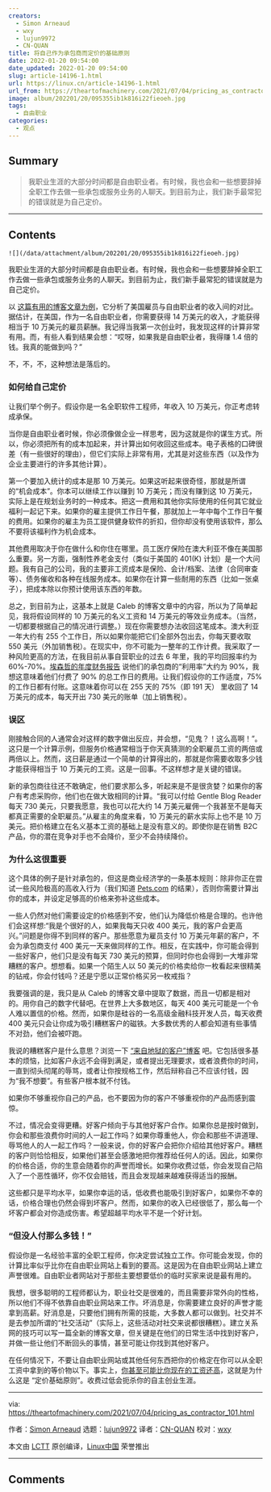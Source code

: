 ```yaml
---
creators:
  - Simon Arneaud
  - wxy
  - lujun9972
  - CN-QUAN
title: 将自己作为承包商而定价的基础原则
date: 2022-01-20 09:54:00
date_updated: 2022-01-20 09:54:00
slug: article-14196-1.html
url: https://linux.cn/article-14196-1.html
url_from: https://theartofmachinery.com/2021/07/04/pricing_as_contractor_101.html
image: album/202201/20/095355ib1k816i22fieoeh.jpg
tags:
  - 自由职业
categories:
  - 观点
---
```


## Summary

> 我职业生涯的大部分时间都是自由职业者。有时候，我也会和一些想要辞掉全职工作去做一些承包或服务业务的人聊天。到目前为止，我们新手最常犯的错误就是为自己定价。

***

<!-- more -->

## Contents

`![](/data/attachment/album/202201/20/095355ib1k816i22fieoeh.jpg)`

我职业生涯的大部分时间都是自由职业者。有时候，我也会和一些想要辞掉全职工作去做一些承包或服务业务的人聊天。到目前为止，我们新手最常犯的错误就是为自己定价。

以 [这篇有用的博客文章为例](https://calebporzio.com/making-100k-as-an-employee-versus-being-self-employed)，它分析了美国雇员与自由职业者的收入间的对比。据估计，在美国，作为一名自由职业者，你需要获得 14 万美元的收入，才能获得相当于 10 万美元的雇员薪酬。我记得当我第一次创业时，我发现这样的计算非常有用。而，有些人看到结果会想：“哎呀，如果我是自由职业者，我得赚 1.4 倍的钱。我真的能做到吗？”

不，不，不，这种想法是落后的。

### 如何给自己定价

让我们举个例子。假设你是一名全职软件工程师，年收入 10 万美元，你正考虑转成承保。

当你是自由职业者时候，你必须像做企业一样思考，因为这就是你的谋生方式。所以，你必须把所有的成本加起来，并计算出如何收回这些成本。电子表格的口碑很差（有一些很好的理由），但它们实际上非常有用，尤其是对这些东西（以及作为企业主要进行的许多其他计算）。

第一个要加入统计的成本是那 10 万美元。如果这听起来很奇怪，那就是所谓的“机会成本”。你本可以继续工作以赚到 10 万美元；而没有赚到这 10 万美元，实际上是在规划业务时的一种成本。把这一费用和其他你实际使用的任何其它就业福利一起记下来。如果你的雇主提供工作日午餐，那就加上一年中每个工作日午餐的费用。如果你的雇主为员工提供健身软件的折扣，但你却没有使用该软件，那么不要将该福利作为机会成本。

其他费用取决于你在做什么和你住在哪里。员工医疗保险在澳大利亚不像在美国那么重要。另一方面，强制性养老金支付（类似于美国的 401(K) 计划）是一个大问题。我有自己的公司，我的主要非工资成本是保险、会计/档案、法律（合同审查等）、债务催收和各种在线服务成本。如果你在计算一些耐用的东西（比如一张桌子），把成本除以你预计使用该东西的年数。

总之，到目前为止，这基本上就是 Caleb 的博客文章中的内容，所以为了简单起见，我将假设同样的 10 万美元的名义工资和 14 万美元的等效业务成本。（当然，一切都要根据自己的情况进行调整。）现在你需要想办法收回这笔成本。澳大利亚一年大约有 255 个工作日，所以如果你能把它们全部外包出去，你每天要收取 550 美元（外加销售税）。在现实中，你不可能为一整年的工作计费。我采取了一种风险更高的方法，在我目前从事自营职业的过去 6 年里，我的平均回报率约为 60%-70%。[埃森哲的年度财务报告](https://www.accenture.com/au-en/about/company/annual-report) 说他们的承包商的“利用率”大约为 90%，我想这意味着他们付费了 90% 的总工作日的费用。让我们假设你的工作适度，75% 的工作日都有付账。这意味着你可以在 255 天的 75%（即 191 天） 里收回了 14 万美元的成本，每天开出 730 美元的账单（加上销售税）。

### 误区

刚接触合同的人通常会对这样的数字做出反应，并会想，“见鬼？！这么高啊！”。这只是一个计算示例，但服务价格通常相当于你天真猜测的全职雇员工资的两倍或两倍以上。然而，这日薪是通过一个简单的计算得出的，那就是你需要收取多少钱才能获得相当于 10 万美元的工资。这是一回事。不这样想才是关键的错误。

新的承包商往往还不敢确定，他们要求那么多，听起来是不是很贪婪？如果你的客户有考虑采购你，他们也在做大致相同的计算。“我可以付给 Gentle Blog Reader 每天 730 美元，只要我愿意，我也可以花大约 14 万美元雇佣一个我甚至不是每天都真正需要的全职雇员。”从雇主的角度来看，10 万美元的薪水实际上也不是 10 万美元。把价格建立在名义基本工资的基础上是没有意义的。即使你是在销售 B2C 产品，你的潜在竞争对手也不会降价，至少不会持续降价。

### 为什么这很重要

这个具体的例子是针对承包的，但这是商业经济学的一条基本规则：除非你正在尝试一些风险极高的高收入行为（我们知道 [Pets.com](https://en.wikipedia.org/wiki/Pets.com) 的结果），否则你需要计算出你的成本，并设定足够高的价格来弥补这些成本。

一些人仍然对他们需要设定的价格感到不安，他们认为降低价格是合理的。也许他们会这样想:“我是个很好的人，如果我每天只收 400 美元，我的客户会更高兴。”问题是你得不到同样的客户。那些愿意为雇员支付 10 万美元年薪的客户，不会为承包商支付 400 美元一天来做同样的工作。相反，在实践中，你可能会得到一些好客户，他们只是没有每天 730 美元的预算，但同时你也会得到一大堆非常糟糕的客户。想想看。如果一个陌生人以 50 美元的价格卖给你一枚看起来很精美的钻戒，你会付钱吗？还是宁愿以正常价格买另一枚戒指？

我要强调的是，我只是从 Caleb 的博客文章中提取了数据，而且一切都是相对的。用你自己的数字代替吧。在世界上大多数地区，每天 400 美元可能是一个令人难以置信的价格。然而，如果你是硅谷的一名高级金融科技开发人员，每天收费 400 美元只会让你成为吸引糟糕客户的磁铁。大多数优秀的人都会知道有些事情不对劲，他们会被吓跑。

我说的糟糕客户是什么意思？浏览一下 [“来自地狱的客户”博客](https://clientsfromhell.net/) 吧。它包括很多基本的烦恼，比如客户永远不会得到满足，或者提出无理要求，或者浪费你的时间，一直到彻头彻尾的辱骂，或者让你按规格工作，然后辩称自己不应该付钱，因为“我不想要”。有些客户根本就不付钱。

如果你不够重视你自己的产品，也不要因为你的客户不够重视你的产品而感到震惊。

不过，情况会变得更糟。好客户倾向于与其他好客户合作。如果你总是按时做到，你会和那些浪费你时间的人一起工作吗？如果你尊重他人，你会和那些不讲道理、辱骂他人的人一起工作吗？一般来说，你的好客户会把你介绍给其他好客户。糟糕的客户则恰恰相反，如果他们甚至会感激地把你推荐给任何人的话。因此，如果你的价格合适，你的生意会随着你的声誉而增长。如果你收费过低，你会发现自己陷入了一个恶性循环，你不仅会赔钱，而且会发现越来越难获得适当的报酬。

这些都只是平均水平，如果你幸运的话，低收费也能吸引到好客户，如果你不幸的话，价格合理也仍然会得到坏客户。然而，如果你的收入已经很低了，那么每一个坏客户都会对你造成伤害。希望超越平均水平不是一个好计划。

### “但没人付那么多钱！”

假设你是一名经验丰富的全职工程师，你决定尝试独立工作。你可能会发现，你的计算比率似乎比你在自由职业网站上看到的要高。这是因为在自由职业网站上建立声誉很难。自由职业者网站对于那些主要想要低价的临时买家来说是最有用的。

我想，很多聪明的工程师都认为，职业社交是很难的，而且需要非常外向的性格，所以他们不得不依靠自由职业网站来工作。坏消息是，你需要建立良好的声誉才能拿到高薪。好消息是，只要他们拥有所需的技能，大多数人都可以做到。社交并不是去参加所谓的“社交活动”（实际上，这些活动对社交来说都很糟糕）。建立关系网的技巧可以写一篇全新的博客文章，但关键是在他们的日常生活中找到好客户，并做一些让他们不断回头的事情，甚至可能让你找到其他好客户。

在任何情况下，不要让自由职业网站或其他任何东西把你的价格定在你可以从全职工资中拿到的等价物以下。事实上，[你甚至可能比你现在的工资还高](https://theartofmachinery.com/2018/10/07/payrise_by_switching_jobs.html)，这就是为什么这是 “定价基础原则”。收费过低会扼杀你的自主创业生涯。

---

via: <https://theartofmachinery.com/2021/07/04/pricing_as_contractor_101.html>

作者：[Simon Arneaud](https://theartofmachinery.com) 选题：[lujun9972](https://github.com/lujun9972) 译者：[CN-QUAN](https://github.com/CN-QUAN) 校对：[wxy](https://github.com/wxy)

本文由 [LCTT](https://github.com/LCTT/TranslateProject) 原创编译，[Linux中国](https://linux.cn/) 荣誉推出

***

## Comments
